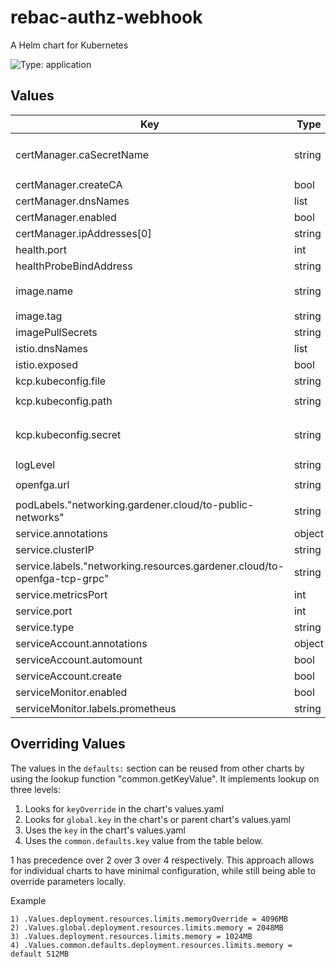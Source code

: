 # rebac-authz-webhook

A Helm chart for Kubernetes

![Type: application](https://img.shields.io/badge/Type-application-informational?style=flat-square)
## Values
| Key | Type | Default | Description |
|-----|------|---------|-------------|
| certManager.caSecretName | string | `"iam-authorization-webhook-webhook-ca"` |  |
| certManager.createCA | bool | `false` |  |
| certManager.dnsNames | list | `[]` |  |
| certManager.enabled | bool | `true` |  |
| certManager.ipAddresses[0] | string | `"10.96.86.219"` |  |
| health.port | int | `8081` |  |
| healthProbeBindAddress | string | `":8081"` |  |
| image.name | string | `"ghcr.io/platform-mesh/rebac-authz-webhook"` |  |
| image.tag | string | `""` |  |
| imagePullSecrets | string | `"github"` |  |
| istio.dnsNames | list | `[]` |  |
| istio.exposed | bool | `false` |  |
| kcp.kubeconfig.file | string | `"kubeconfig"` |  |
| kcp.kubeconfig.path | string | `"/etc/kcp-kubeconfig"` |  |
| kcp.kubeconfig.secret | string | `"iam-authorization-webhook-kubeconfig"` |  |
| logLevel | string | `"INFO"` |  |
| openfga.url | string | `"openmfp-openfga:8081"` |  |
| podLabels."networking.gardener.cloud/to-public-networks" | string | `"allowed"` |  |
| service.annotations | object | `{}` |  |
| service.clusterIP | string | `""` |  |
| service.labels."networking.resources.gardener.cloud/to-openfga-tcp-grpc" | string | `"allowed"` |  |
| service.metricsPort | int | `8080` |  |
| service.port | int | `9443` |  |
| service.type | string | `"ClusterIP"` |  |
| serviceAccount.annotations | object | `{}` |  |
| serviceAccount.automount | bool | `true` |  |
| serviceAccount.create | bool | `true` |  |
| serviceMonitor.enabled | bool | `false` |  |
| serviceMonitor.labels.prometheus | string | `"seed"` |  |

## Overriding Values

The values in the `defaults:` section can be reused from other charts by using the lookup function "common.getKeyValue". It implements lookup on three levels:

1. Looks for `keyOverride` in the chart's values.yaml
2. Looks for `global.key` in the chart's or parent chart's values.yaml
3. Uses the `key` in the chart's values.yaml
4. Uses the `common.defaults.key` value from the table below.

1 has precedence over 2 over 3 over 4 respectively. This approach allows for individual charts to have minimal configuration, while still being able to override parameters locally.

Example
```
1) .Values.deployment.resources.limits.memoryOverride = 4096MB
2) .Values.global.deployment.resources.limits.memory = 2048MB
3) .Values.deployment.resources.limits.memory = 1024MB
4) .Values.common.defaults.deployment.resources.limits.memory = default 512MB
```
